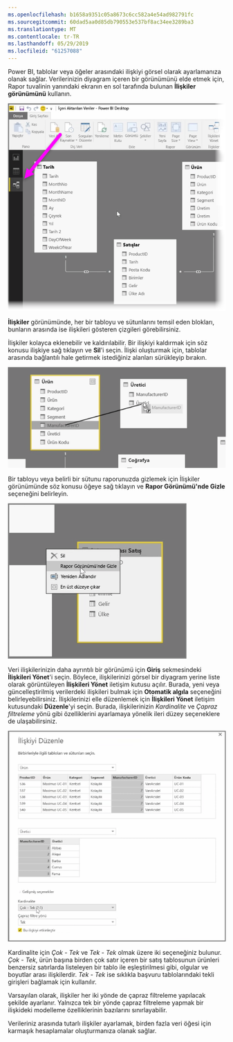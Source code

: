 ```yaml
---
ms.openlocfilehash: b1658a9351c05a8673c6cc582a4e54ad982791fc
ms.sourcegitcommit: 60dad5aa0d85db790553e537bf8ac34ee3289ba3
ms.translationtype: MT
ms.contentlocale: tr-TR
ms.lasthandoff: 05/29/2019
ms.locfileid: "61257088"
---
```

Power BI, tablolar veya öğeler arasındaki ilişkiyi görsel olarak ayarlamanıza olanak sağlar. Verilerinizin diyagram içeren bir görünümünü elde etmek için, Rapor tuvalinin yanındaki ekranın en sol tarafında bulunan **İlişkiler görünümünü** kullanın.

![](media/2-2-manage-data-relationships/2-2_1.png)

**İlişkiler** görünümünde, her bir tabloyu ve sütunlarını temsil eden blokları, bunların arasında ise ilişkileri gösteren çizgileri görebilirsiniz.

İlişkiler kolayca eklenebilir ve kaldırılabilir. Bir ilişkiyi kaldırmak için söz konusu ilişkiye sağ tıklayın ve **Sil**'i seçin. İlişki oluşturmak için, tablolar arasında bağlantılı hale getirmek istediğiniz alanları sürükleyip bırakın.

![](media/2-2-manage-data-relationships/2-2_2.png)

Bir tabloyu veya belirli bir sütunu raporunuzda gizlemek için İlişkiler görünümünde söz konusu öğeye sağ tıklayın ve **Rapor Görünümü'nde Gizle** seçeneğini belirleyin.

![](media/2-2-manage-data-relationships/2-2_3.png)

Veri ilişkilerinizin daha ayrıntılı bir görünümü için **Giriş** sekmesindeki **İlişkileri Yönet**'i seçin. Böylece, ilişkilerinizi görsel bir diyagram yerine liste olarak görüntüleyen **İlişkileri Yönet** iletişim kutusu açılır. Burada, yeni veya güncelleştirilmiş verilerdeki ilişkileri bulmak için **Otomatik algıla** seçeneğini belirleyebilirsiniz. İlişkilerinizi elle düzenlemek için **İlişkileri Yönet** iletişim kutusundaki **Düzenle**'yi seçin. Burada, ilişkilerinizin *Kardinalite* ve *Çapraz filtreleme* yönü gibi özelliklerini ayarlamaya yönelik ileri düzey seçeneklere de ulaşabilirsiniz.

![](media/2-2-manage-data-relationships/2-2_4.png)

Kardinalite için *Çok - Tek* ve *Tek - Tek* olmak üzere iki seçeneğiniz bulunur. *Çok - Tek*, ürün başına birden çok satır içeren bir satış tablosunun ürünleri benzersiz satırlarda listeleyen bir tablo ile eşleştirilmesi gibi, olgular ve boyutlar arası ilişkilerdir. *Tek - Tek* ise sıklıkla başvuru tablolarındaki tekli girişleri bağlamak için kullanılır.

Varsayılan olarak, ilişkiler her iki yönde de çapraz filtreleme yapılacak şekilde ayarlanır. Yalnızca tek bir yönde çapraz filtreleme yapmak bir ilişkideki modelleme özelliklerinin bazılarını sınırlayabilir.

Verileriniz arasında tutarlı ilişkiler ayarlamak, birden fazla veri öğesi için karmaşık hesaplamalar oluşturmanıza olanak sağlar.

